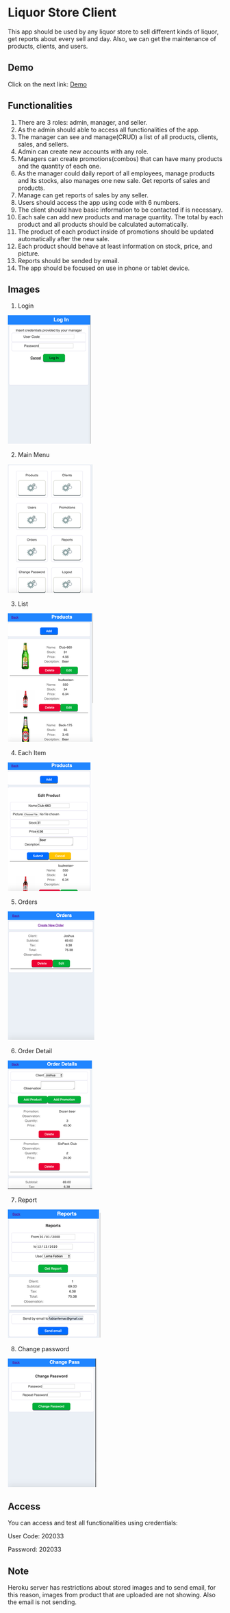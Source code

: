 # Liquor Store Client

This app should be used by any liquor store to sell different kinds of liquor, get reports about every sell and day. Also, we can get the maintenance of products, clients, and users.

## Demo

Click on the next link: [Demo](https://fabian-liquor-app.now.sh)

## Functionalities

1. There are 3 roles: admin, manager, and seller.
2. As the admin should able to access all functionalities of the app.
3. The manager can see and manage(CRUD) a list of all products, clients, sales, and sellers.
4. Admin can create new accounts with any role.
5. Managers can create promotions(combos) that can have many products and the quantity of each one.
6. As the manager could daily report of all employees, manage products and its stocks, also manages one new sale. Get reports of sales and products.
7. Manage can get reports of sales by any seller.
8. Users should access the app using code with 6 numbers.
9. The client should have basic information to be contacted if is necessary.
10. Each sale can add new products and manage quantity. The total by each product and all products should be calculated automatically.
11. The product of each product inside of promotions should be updated automatically after the new sale.
12. Each product should behave at least information on stock, price, and picture.
13. Reports should be sended by email.
8. The app should be focused on use in phone or tablet device.

## Images

1. Login

![App Image](/src/images/1.png)

2. Main Menu

![App Image](/src/images/2.png)

3. List

![App Image](/src/images/3.png)

4. Each Item

![App Image](/src/images/4.png)

5. Orders

![App Image](/src/images/5.png)

6. Order Detail

![App Image](/src/images/6.png)

7. Report

![App Image](/src/images/7.png)

8. Change password

![App Image](/src/images/8.png)


## Access

You can access and test all functionalities using credentials:

User Code: 202033

Password: 202033

## Note

Heroku server has restrictions about stored images and to send email, for this reason, images from product that are uploaded are not showing. Also the email is not sending.
